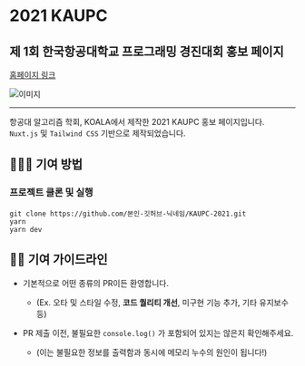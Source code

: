 # 2021 KAUPC
## 제 1회 한국항공대학교 프로그래밍 경진대회 홍보 페이지

[홈페이지 링크](https://kaupc2021.netlify.app/)

![이미지](https://user-images.githubusercontent.com/26535030/134853951-29fbdab5-00d4-4b0a-adbd-5332f6b5713d.png)

---

항공대 알고리즘 학회, KOALA에서 제작한 2021 KAUPC 홍보 페이지입니다.  
`Nuxt.js` 및 `Tailwind CSS` 기반으로 제작되었습니다.

## 👨🏻‍💻 기여 방법

### 프로젝트 클론 및 실행

```
git clone https://github.com/본인-깃허브-닉네임/KAUPC-2021.git
yarn
yarn dev
```

## 👮‍♀️ 기여 가이드라인

- 기본적으로 어떤 종류의 PR이든 환영합니다.
  - (Ex. 오타 및 스타일 수정, **코드 퀄리티 개선**, 미구현 기능 추가, 기타 유지보수 등)
  
- PR 제출 이전, 불필요한 `console.log()` 가 포함되어 있지는 않은지 확인해주세요.
  - (이는 불필요한 정보를 출력함과 동시에 메모리 누수의 원인이 됩니다!)
  

